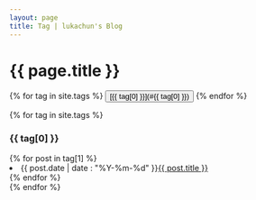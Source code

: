 ```yaml
---
layout: page
title: Tag | lukachun's Blog
---
```

{{ page.title }}
=
{% for tag in site.tags %} <button class="btn">[{{ tag[0] }}](#{{ tag[0] }})</button> {% endfor %}

{% for tag in site.tags %}
<div class="well">
<h3 id="{{ tag[0] }}">{{ tag[0] }}</h3>
{% for post in tag[1] %}
<li>{{ post.date | date : "%Y-%m-%d" }}<a href="{{ site.baseurl }}{{ post.url }}">{{ post.title }}</a></li>
{% endfor %}
</div>
{% endfor %}
